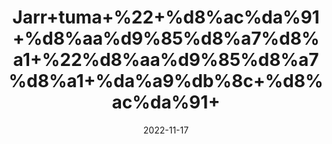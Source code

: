 ---
title: 'Jarr+tuma+%22+%d8%ac%da%91+%d8%aa%d9%85%d8%a7%d8%a1+%22%d8%aa%d9%85%d8%a7%d8%a1+%da%a9%db%8c+%d8%ac%da%91+'
date: '2022-11-17' 
metatag: '' 
inventory: '0' 
draft: false 
# meta description 
shortDescripton: ''
description: 'Herbs+%d8%ac%da%91%db%8c+%d8%a8%d9%88%d9%b9%db%8c'
longdescription: ''
tags: ''
brand: ''
subCategory: ''
unit: '10 gm-Pk'
sellCount: '0'
featured: True
# product Price
price: '30.0'
# Product Short Description
shortDescription: ''
productID: '88D9BAF2-4049-ED11-996A-005056B3A416'
type: 'products'
category: 'Herbs+%d8%ac%da%91%db%8c+%d8%a8%d9%88%d9%b9%db%8c' 
thumnailproduct: 'https://eraconnect.blob.core.windows.net/product-images/aminsaddiquidawakhana/6de6f85c-8740-4ded-8266-32c0de44e10d.webp' 
images:
  - image: 'https://eraconnect.blob.core.windows.net/product-images/aminsaddiquidawakhana/6de6f85c-8740-4ded-8266-32c0de44e10d.webp'  
Variants:
---